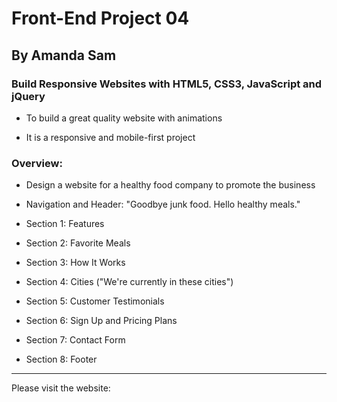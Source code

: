 # Front-End Project 04

## By Amanda Sam

### Build Responsive Websites with HTML5, CSS3, JavaScript and jQuery

- To build a great quality website with animations

- It is a responsive and mobile-first project

### Overview:

- Design a website for a healthy food company to promote the business

- Navigation and Header: "Goodbye junk food. Hello healthy meals."

- Section 1: Features

- Section 2: Favorite Meals

- Section 3: How It Works

- Section 4: Cities ("We're currently in these cities")

- Section 5: Customer Testimonials

- Section 6: Sign Up and Pricing Plans

- Section 7: Contact Form

- Section 8: Footer

-------------------------------------------

Please visit the website:<br/>
